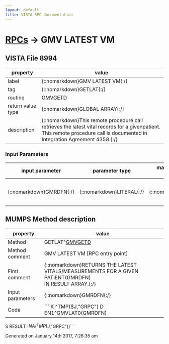 ```yaml
---
layout: default
title: VISTA RPC documentation
---
```




# [RPCs](TableOfContent.md) &#8594; GMV LATEST VM 


 ## VISTA File 8994
 property | value 
--- | --- 
 label | {::nomarkdown}GMV LATEST VM{:/}
 tag | {::nomarkdown}GETLAT{:/}
 routine | [GMVGETD](http://code.osehra.org/dox/Routine_GMVGETD_source.html)
 return value type | {::nomarkdown}GLOBAL ARRAY{:/}
 description | {::nomarkdown}This remote procedure call retrieves the latest vital records for a givenpatient. This remote procedure call is documented in Integration Agreement 4358.{:/}

### Input Parameters

| input parameter | parameter type | maximum data length | required | description | 
| --- | --- | --- | --- | --- | 
| {::nomarkdown}GMRDFN{:/} | {::nomarkdown}LITERAL{:/} | {::nomarkdown}10{:/} | {::nomarkdown}true{:/} | {::nomarkdown}GMRDFN variable is a pointer to the Patient (#2) file (i.e., DFN).{:/} | 


## MUMPS Method description

 property | value 
 --- | --- 
 Method | GETLAT^[GMVGETD](http://code.osehra.org/dox/Routine_GMVGETD_source.html)
 Method comment | GMV LATEST VM [RPC entry point]
 First comment | {::nomarkdown}RETURNS THE LATEST VITALS/MEASUREMENTS FOR A GIVEN PATIENT(GMRDFN)<br/>IN RESULT ARRAY.{:/}
 Input parameters | {::nomarkdown}GMRDFN{:/}
 Code | ```  K ^TMP($J,"GRPC") D EN1^GMVLAT0(GMRDFN)
 S RESULT=$NA(^TMP($J,"GRPC"))```




 Generated on January 14th 2017, 7:26:35 am